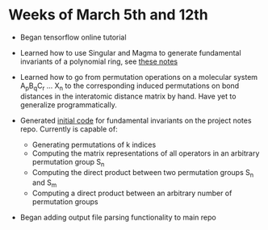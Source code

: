 # Weeks of March 5th and 12th

* Began tensorflow online tutorial

* Learned how to use Singular and Magma to generate fundamental invariants of a polynomial ring, see [these notes](notes/FI.md)

* Learned how to go from permutation operations on a molecular system A<sub>p</sub>B<sub>q</sub>C<sub>r</sub> ... X<sub>n</sub> to the corresponding induced permutations on bond distances in the interatomic distance matrix by hand. Have yet to generalize programmatically.

* Generated [initial code](Molssi_projectnotes/symmetric_groups/symmetric_group_permutations.py) for fundamental invariants on the project notes repo. Currently is capable of: 
    - Generating permutations of k indices
    - Computing the matrix representations of all operators in an arbitrary permutation group S<sub>n</sub> 
    - Computing the direct product between two permutation groups S<sub>n</sub> and S<sub>m</sub>
    - Computing a direct product between an arbitrary number of permutation groups 

* Began adding output file parsing functionality to main repo

